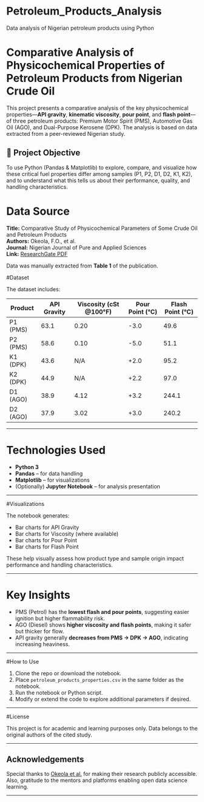 # Petroleum_Products_Analysis
Data analysis of Nigerian petroleum products using Python
# Comparative Analysis of Physicochemical Properties of Petroleum Products from Nigerian Crude Oil

This project presents a comparative analysis of the key physicochemical properties—**API gravity**, **kinematic viscosity**, **pour point**, and **flash point**—of three petroleum products: Premium Motor Spirit (PMS), Automotive Gas Oil (AGO), and Dual-Purpose Kerosene (DPK). The analysis is based on data extracted from a peer-reviewed Nigerian study.

## 📌 Project Objective

To use Python (Pandas & Matplotlib) to explore, compare, and visualize how these critical fuel properties differ among samples (P1, P2, D1, D2, K1, K2), and to understand what this tells us about their performance, quality, and handling characteristics.

# Data Source

**Title:** Comparative Study of Physicochemical Parameters of Some Crude Oil and Petroleum Products  
**Authors:** Okeola, F.O., et al.  
**Journal:** Nigerian Journal of Pure and Applied Sciences  
**Link:** [ResearchGate PDF](https://www.researchgate.net/publication/312586836_COMPARATIVE_STUDY_OF_PHYSICOCHEMICAL_PARAMETERS_OF_SOME_CRUDE_OIL_AND_PETROLUEM_PRODUCTS)

Data was manually extracted from **Table 1** of the publication.

#Dataset

The dataset includes:

| Product | API Gravity | Viscosity (cSt @100°F) | Pour Point (°C) | Flash Point (°C) |
|--------|-------------|------------------------|------------------|------------------|
| P1 (PMS) | 63.1 | 0.20 | -3.0 | 49.6 |
| P2 (PMS) | 58.6 | 0.10 | -5.0 | 51.1 |
| K1 (DPK) | 43.6 | N/A  | +2.0 | 95.2 |
| K2 (DPK) | 44.9 | N/A  | +2.2 | 97.0 |
| D1 (AGO) | 38.9 | 4.12 | +3.2 | 244.1 |
| D2 (AGO) | 37.9 | 3.02 | +3.0 | 240.2 |

---

# Technologies Used

- **Python 3**
- **Pandas** – for data handling
- **Matplotlib** – for visualizations
- (Optionally) **Jupyter Notebook** – for analysis presentation

---

#Visualizations

The notebook generates:
- Bar charts for API Gravity
- Bar charts for Viscosity (where available)
- Bar charts for Pour Point
- Bar charts for Flash Point

These help visually assess how product type and sample origin impact performance and handling characteristics.

---

# Key Insights

- PMS (Petrol) has the **lowest flash and pour points**, suggesting easier ignition but higher flammability risk.
- AGO (Diesel) shows **higher viscosity and flash points**, making it safer but thicker for flow.
- API gravity generally **decreases from PMS → DPK → AGO**, indicating increasing heaviness.

---

#How to Use

1. Clone the repo or download the notebook.
2. Place `petroleum_products_properties.csv` in the same folder as the notebook.
3. Run the notebook or Python script.
4. Modify or extend the code to explore additional parameters if desired.

---

#License

This project is for academic and learning purposes only. Data belongs to the original authors of the cited study.

---

## Acknowledgements

Special thanks to [Okeola et al.](https://www.researchgate.net/publication/312586836) for making their research publicly accessible. Also, gratitude to the mentors and platforms enabling open data science learning.

---
